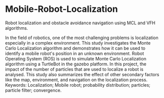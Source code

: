 # Mobile-Robot-Localization
Robot localization and obstacle avoidance navigation using MCL and VFH algorithms.

In the field of robotics, one of the most challenging problems is localization especially in a complex environment. This study investigates the Monte Carlo Localization algorithm and demonstrates how it can be used to identify a mobile robot's position in an unknown environment. Robot Operating System (ROS) is used to simulate Monte Carlo Localization algorithm using a TurtleBot in the gazebo platform. In this project, the impact of the number of particles that are used to localize a robot is analysed. This study also summarizes the effect of other secondary factors like the map, environment, and navigation on the localization process.
Keywords:	Localization; Mobile robot; probability distribution; particles; particle filter; convergence.
